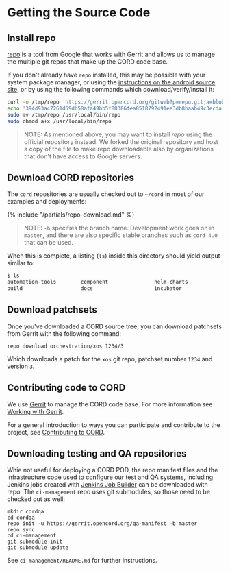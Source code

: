 # Getting the Source Code

## Install repo

[repo](https://code.google.com/archive/p/git-repo/) is a tool from Google that
works with Gerrit and allows us to manage the multiple git repos that make up
the CORD code base.

If you don't already have `repo` installed, this may be possible with your
system package manager, or using the [instructions on the android source
site](https://source.android.com/source/downloading#installing-repo), or by
using the following commands which download/verify/install it:

```sh
curl -o /tmp/repo 'https://gerrit.opencord.org/gitweb?p=repo.git;a=blob_plain;f=repo;hb=refs/heads/stable'
echo '394d93ac7261d59db58afa49bb5f88386fea8518792491ee3db8baab49c3ecda  /tmp/repo' | sha256sum -c -
sudo mv /tmp/repo /usr/local/bin/repo
sudo chmod a+x /usr/local/bin/repo
```

> NOTE: As mentioned above, you may want to install *repo* using the official
> repository instead. We forked the original repository and host a copy of the
> file to make repo downloadable also by organizations that don't have access
> to Google servers.

## Download CORD repositories

The `cord` repositories are usually checked out to `~/cord` in most of our
examples and deployments:

{% include "/partials/repo-download.md" %}

> NOTE: `-b` specifies the branch name. Development work goes on in `master`,
> and there are also specific stable branches such as `cord-4.0` that can be
> used.

When this is complete, a listing (`ls`) inside this directory should yield
output similar to:

```sh
$ ls
automation-tools        component               helm-charts             onos-apps               subscriber.yaml
build                   docs                    incubator               orchestration           test
```

## Download patchsets

Once you've downloaded a CORD source tree, you can download patchsets from
Gerrit with the following command:

```shell
repo download orchestration/xos 1234/3
```

Which downloads a patch for the `xos` git repo, patchset number `1234` and
version `3`.

## Contributing code to CORD

We use [Gerrit](https://gerrit.opencord.org) to manage the CORD code base. For
more information see [Working with
Gerrit](https://wiki.opencord.org/display/CORD/Working+with+Gerrit).

For a general introduction to ways you can participate and contribute to the
project, see [Contributing to
CORD](https://wiki.opencord.org/display/CORD/Contributing+to+CORD).

## Downloading testing and QA repositories

Whie not useful for deploying a CORD POD, the repo manifest files and the
infrastructure code used to configure our test and QA systems, including
Jenkins jobs created with [Jenkins Job
Builder](https://docs.openstack.org/infra/jenkins-job-builder/) can be
downloaded with repo.  The `ci-management` repo uses git submodules, so those
need to be checked out as well:

```shell
mkdir cordqa
cd cordqa
repo init -u https://gerrit.opencord.org/qa-manifest -b master
repo sync
cd ci-management
git submodule init
git submodule update
```

See `ci-management/README.md` for further instructions.

